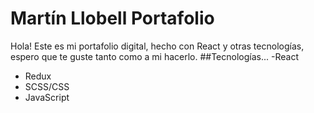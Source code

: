 # Martín Llobell Portafolio
Hola! Este es mi portafolio digital, hecho con React y otras tecnologías, espero que te guste tanto como a mi hacerlo.
##Tecnologías...
 -React
- Redux
- SCSS/CSS
- JavaScript
